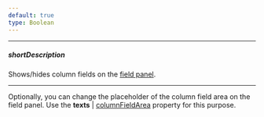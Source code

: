 ```yaml
---
default: true
type: Boolean
---
```

---
##### shortDescription
Shows/hides column fields on the [field panel](/concepts/05%20Widgets/PivotGrid/010%20Visual%20Elements/15%20Field%20Panel.md '/Documentation/Guide/Widgets/PivotGrid/Visual_Elements/#Field_Panel').

---
Optionally, you can change the placeholder of the column field area on the field panel. Use the **texts** | [columnFieldArea](/api-reference/10%20UI%20Widgets/dxPivotGrid/1%20Configuration/fieldPanel/texts/columnFieldArea.md '/Documentation/ApiReference/UI_Widgets/dxPivotGrid/Configuration/fieldPanel/texts/#columnFieldArea') property for this purpose.